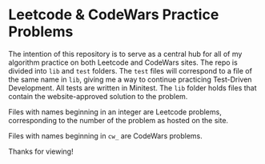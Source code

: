 # Leetcode & CodeWars Practice Problems

The intention of this repository is to serve as a central hub for all of my algorithm practice on both Leetcode and CodeWars sites.  The repo is divided into `lib` and `test` folders.  The `test` files will correspond to a file of the same name in `lib`, giving me a way to continue practicing Test-Driven Development.  All tests are written in Minitest.  The `lib` folder holds files that contain the website-approved solution to the problem.

Files with names beginning in an integer are Leetcode problems, corresponding to the number of the problem as hosted on the site.

Files with names beginning in `cw_` are CodeWars problems.

Thanks for viewing!
